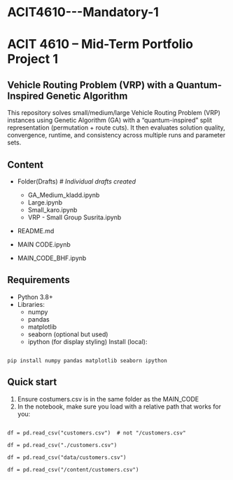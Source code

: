 # ACIT4610---Mandatory-1
# **ACIT 4610 – Mid-Term Portfolio Project 1**
## Vehicle Routing Problem (VRP) with a Quantum-Inspired Genetic Algorithm

This repository solves small/medium/large Vehicle Routing Problem (VRP) instances using Genetic Algorithm (GA) with a “quantum-inspired” split representation (permutation + route cuts). It then evaluates solution quality, convergence, runtime, and consistency across multiple runs and parameter sets.

## Content
* Folder(Drafts)    _# Individual drafts created_
    * GA_Medium_kladd.ipynb
    * Large.ipynb
    * Small_karo.ipynb
    * VRP - Small Group Susrita.ipynb

* README.md
* MAIN CODE.ipynb
* MAIN_CODE_BHF.ipynb

## Requirements
* Python 3.8+
* Libraries:
    * numpy
    * pandas
    * matplotlib
    * seaborn (optional but used)
    * ipython (for display styling)
Install (local):

<code>
pip install numpy pandas matplotlib seaborn ipython
</code>


## Quick start
1. Ensure costumers.csv is in the same folder as the MAIN_CODE
2. In the notebook, make sure you load with a relative path that works for you:


<code>
df = pd.read_csv("customers.csv")  # not "/customers.csv" <br>
df = pd.read_csv("./customers.csv") <br>
df = pd.read_csv("data/customers.csv")<br>
df = pd.read_csv("/content/customers.csv") <br>
</code>